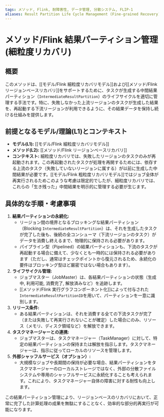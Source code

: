 ```yaml
---
tags: メソッド, Flink, 耐障害性, データ管理, 分散システム, FLIP-1
aliases: Result Partition Life Cycle Management (Fine-grained Recovery)
---
```


# メソッド/Flink 結果パーティション管理(細粒度リカバリ)

## 概要
このメソッドは、[[モデル/Flink 細粒度リカバリモデル]]および[[メソッド/Flink リージョンベースリカバリ]]をサポートするために、タスクが生成する中間結果パーティション（`IntermediateResultPartition`）のライフサイクルを適切に管理する手法です。特に、失敗しなかった上流リージョンのタスクが生成した結果を、再起動する下流リージョンが利用できるように、その結果データを保持し続ける仕組みを提供します。

## 前提となるモデル/理論(L1)とコンテキスト
* **モデル(L1):** [[モデル/Flink 細粒度リカバリモデル]]
* **メソッド(L2):** [[メソッド/Flink リージョンベースリカバリ]]
* **コンテキスト:** 細粒度リカバリでは、失敗したリージョンのタスクのみが再起動されます。この再起動されたタスクが処理を再開するためには、依存する上流のタスク（失敗していないリージョンに属する）が以前に生成した中間結果が必要です。[[モデル/Flink 粗粒度リカバリモデル]]ではジョブ全体が再実行されるためこのような考慮は限定的でしたが、細粒度リカバリでは、これらの「生き残った」中間結果を明示的に管理する必要が生じます。

## 具体的な手順・考慮事項
1.  **結果パーティションの永続化:**
    * リージョン間の境界となるブロッキングな結果パーティション（Blocking `IntermediateResultPartition`）は、それを生成したタスクが完了した後も、後続の全コンシューマ（下流リージョンのタスク）がデータを消費し終えるまで、物理的に保持される必要があります。
    * パイプライン型（Pipelined）の結果パーティションも、下流のタスクが再起動する場合に備えて、少なくとも一時的には保持される必要があります（ただし、通常はチェックポイントから復元されるため、永続化の要件はブロッキング型ほど厳密ではない場合もあります）。
2.  **ライフサイクル管理:**
    * ジョブマスター（JobMaster）は、各結果パーティションの状態（生成中, 利用可能, 消費完了, 解放済みなど）を追跡します。
    * [[メソッド/Flink 実行グラフコンポーネント化]]によって付与された`IntermediateResultPartitionID`を用いて、パーティションを一意に識別します。
3.  **リリース条件:**
    * ある結果パーティションは、それを消費する全ての下流タスクが完了（または失敗して再実行されないことが確定）した場合にのみ、リソース（メモリ、ディスク領域など）を解放できます。
4.  **タスクマネージャーとの連携:**
    * ジョブマスターは、タスクマネージャー（TaskManager）に対して、特定の結果パーティションの保持または解放を指示します。タスクマネージャーは、指示に従ってローカルのリソースを管理します。
5.  **外部シャッフルサービス（オプション）:**
    * 大規模なジョブや長期間の保持が必要な場合、結果パーティションをタスクマネージャーのローカルストレージではなく、外部の分散ファイルシステムや専用のシャッフルサービスに永続化することも考えられます。これにより、タスクマネージャー自体の障害に対する耐性も向上します。

この結果パーティション管理により、リージョンベースのリカバリにおいて、正常に完了した計算処理の成果を無駄にすることなく、効率的な部分的再実行が可能になります。